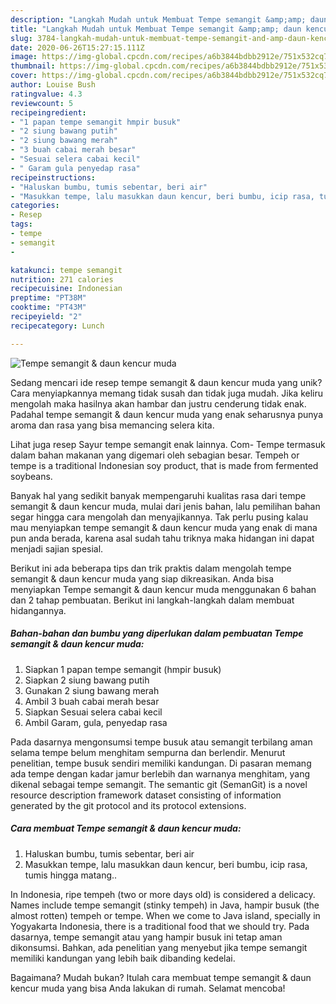 ```yaml
---
description: "Langkah Mudah untuk Membuat Tempe semangit &amp;amp; daun kencur muda, Lezat"
title: "Langkah Mudah untuk Membuat Tempe semangit &amp;amp; daun kencur muda, Lezat"
slug: 3784-langkah-mudah-untuk-membuat-tempe-semangit-and-amp-daun-kencur-muda-lezat
date: 2020-06-26T15:27:15.111Z
image: https://img-global.cpcdn.com/recipes/a6b3844bdbb2912e/751x532cq70/tempe-semangit-daun-kencur-muda-foto-resep-utama.jpg
thumbnail: https://img-global.cpcdn.com/recipes/a6b3844bdbb2912e/751x532cq70/tempe-semangit-daun-kencur-muda-foto-resep-utama.jpg
cover: https://img-global.cpcdn.com/recipes/a6b3844bdbb2912e/751x532cq70/tempe-semangit-daun-kencur-muda-foto-resep-utama.jpg
author: Louise Bush
ratingvalue: 4.3
reviewcount: 5
recipeingredient:
- "1 papan tempe semangit hmpir busuk"
- "2 siung bawang putih"
- "2 siung bawang merah"
- "3 buah cabai merah besar"
- "Sesuai selera cabai kecil"
- " Garam gula penyedap rasa"
recipeinstructions:
- "Haluskan bumbu, tumis sebentar, beri air"
- "Masukkan tempe, lalu masukkan daun kencur, beri bumbu, icip rasa, tumis hingga matang.."
categories:
- Resep
tags:
- tempe
- semangit
- 

katakunci: tempe semangit  
nutrition: 271 calories
recipecuisine: Indonesian
preptime: "PT38M"
cooktime: "PT43M"
recipeyield: "2"
recipecategory: Lunch

---
```



![Tempe semangit &amp; daun kencur muda](https://img-global.cpcdn.com/recipes/a6b3844bdbb2912e/751x532cq70/tempe-semangit-daun-kencur-muda-foto-resep-utama.jpg)

Sedang mencari ide resep tempe semangit &amp; daun kencur muda yang unik? Cara menyiapkannya memang tidak susah dan tidak juga mudah. Jika keliru mengolah maka hasilnya akan hambar dan justru cenderung tidak enak. Padahal tempe semangit &amp; daun kencur muda yang enak seharusnya punya aroma dan rasa yang bisa memancing selera kita.

Lihat juga resep Sayur tempe semangit enak lainnya. Com- Tempe termasuk dalam bahan makanan yang digemari oleh sebagian besar. Tempeh or tempe is a traditional Indonesian soy product, that is made from fermented soybeans.

Banyak hal yang sedikit banyak mempengaruhi kualitas rasa dari tempe semangit &amp; daun kencur muda, mulai dari jenis bahan, lalu pemilihan bahan segar hingga cara mengolah dan menyajikannya. Tak perlu pusing kalau mau menyiapkan tempe semangit &amp; daun kencur muda yang enak di mana pun anda berada, karena asal sudah tahu triknya maka hidangan ini dapat menjadi sajian spesial.


Berikut ini ada beberapa tips dan trik praktis dalam mengolah tempe semangit &amp; daun kencur muda yang siap dikreasikan. Anda bisa menyiapkan Tempe semangit &amp; daun kencur muda menggunakan 6 bahan dan 2 tahap pembuatan. Berikut ini langkah-langkah dalam membuat hidangannya.

<!--inarticleads1-->

##### Bahan-bahan dan bumbu yang diperlukan dalam pembuatan Tempe semangit &amp; daun kencur muda:

1. Siapkan 1 papan tempe semangit (hmpir busuk)
1. Siapkan 2 siung bawang putih
1. Gunakan 2 siung bawang merah
1. Ambil 3 buah cabai merah besar
1. Siapkan Sesuai selera cabai kecil
1. Ambil  Garam, gula, penyedap rasa


Pada dasarnya mengonsumsi tempe busuk atau semangit terbilang aman selama tempe belum menghitam sempurna dan berlendir. Menurut penelitian, tempe busuk sendiri memiliki kandungan. Di pasaran memang ada tempe dengan kadar jamur berlebih dan warnanya menghitam, yang dikenal sebagai tempe semangit. The semantic git (SemanGit) is a novel resource description framework dataset consisting of information generated by the git protocol and its protocol extensions. 

<!--inarticleads2-->

##### Cara membuat Tempe semangit &amp; daun kencur muda:

1. Haluskan bumbu, tumis sebentar, beri air
1. Masukkan tempe, lalu masukkan daun kencur, beri bumbu, icip rasa, tumis hingga matang..


In Indonesia, ripe tempeh (two or more days old) is considered a delicacy. Names include tempe semangit (stinky tempeh) in Java, hampir busuk (the almost rotten) tempeh or tempe. When we come to Java island, specially in Yogyakarta Indonesia, there is a traditional food that we should try. Pada dasarnya, tempe semangit atau yang hampir busuk ini tetap aman dikonsumsi. Bahkan, ada penelitian yang menyebut jika tempe semangit memiliki kandungan yang lebih baik dibanding kedelai. 

Bagaimana? Mudah bukan? Itulah cara membuat tempe semangit &amp; daun kencur muda yang bisa Anda lakukan di rumah. Selamat mencoba!
